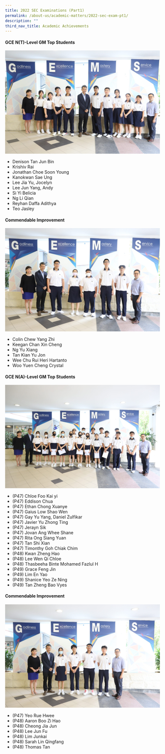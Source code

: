 ```yaml
---
title: 2022 SEC Examinations (Part1)
permalink: /about-us/academic-matters/2022-sec-exam-pt1/
description: ""
third_nav_title: Academic Achievements
---
```

#### GCE N(T)-Level GM Top Students
![](/images/IMG_3230-2048x1365.jpg)
* Denison Tan Jun Bin
* Krishiv Rai
* Jonathan Choe Soon Young
* Kanokwan Sae Ung
* Lee Jia Yu, Jocelyn
* Lee Jun Yang, Andy
* Si Yi Belicia
* Ng Li Qian
* Reyhan Daffa Adithya
* Teo Jasley

#### Commendable Improvement
![](/images/2022%20CI%20Sec4nt.jpg)
* Colin Chew Yang Zhi
* Keegan Chan Xin Cheng
* Ng Yu Xiang
* Tan Kian Yu Jon
* Wee Chu Rui Heri Hartanto
* Woo Yuen Cheng Crystal


#### GCE N(A)-Level GM Top Students
![](/images/2022%20top%204NA.jpg)
* (P47) Chloe Foo Kai yi
* (P47) Eddison Chua
* (P47) Ethan Chong Xuanye
* (P47) Gaius Low Shao Wen
* (P47) Gay Yu Yang, Daniel Zulfikar
* (P47) Javier Yu Zhong Ting
* (P47) Jerayn Sik
* (P47) Jovan Ang Whee Shane
* (P47) Rita Ong Siang Yuan
* (P47) Tan Shi Xian
* (P47) Timonthy Goh Chiak Chim
* (P48) Kwan Zheng Hao
* (P48) Lee Wen Qi Chloe
* (P48) Thasbeeha Binte Mohamed Fazlul H
* (P49) Grace Feng Jin
* (P49) Lim En Yao
* (P49) Shanice Yeo Ze Ning
* (P49) Tan Zheng Bao Vyes


#### Commendable Improvement
![](/images/2022%20CI%20Sec4na.jpg)
* (P47) Yeo Rue Hwee
* (P48) Aaron Boo Zi Hao
* (P48) Cheong Jia Jun
* (P48) Lee Jun Fu
* (P48) Lim Junkai
* (P48) Sarah Lin Qingfang
* (P48) Thomas Tan